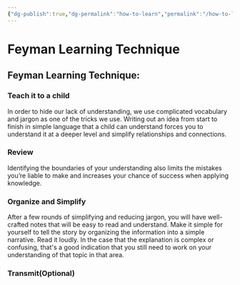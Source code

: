 ```yaml
---
{"dg-publish":true,"dg-permalink":"how-to-learn","permalink":"/how-to-learn/"}
---
```


# Feyman Learning Technique

## Feyman Learning Technique:
### Teach it to a child 
In order to hide our lack of understanding, we use complicated vocabulary and jargon as one of the tricks we use. 
Writing out an idea from start to finish in simple language that a child can understand forces you to understand it at a deeper level and simplify relationships and connections.

### Review
Identifying the boundaries of your understanding also limits the mistakes you’re liable to make and increases your chance of success when applying knowledge.

### Organize and Simplify
After a few rounds of simplifying and reducing jargon, you will have well-crafted notes that will be easy to read and understand. Make it simple for yourself to tell the story by organizing the information into a simple narrative. Read it loudly. In the case that the explanation is complex or confusing, that's a good indication that you still need to work on your understanding of that topic in that area.

### Transmit(Optional)